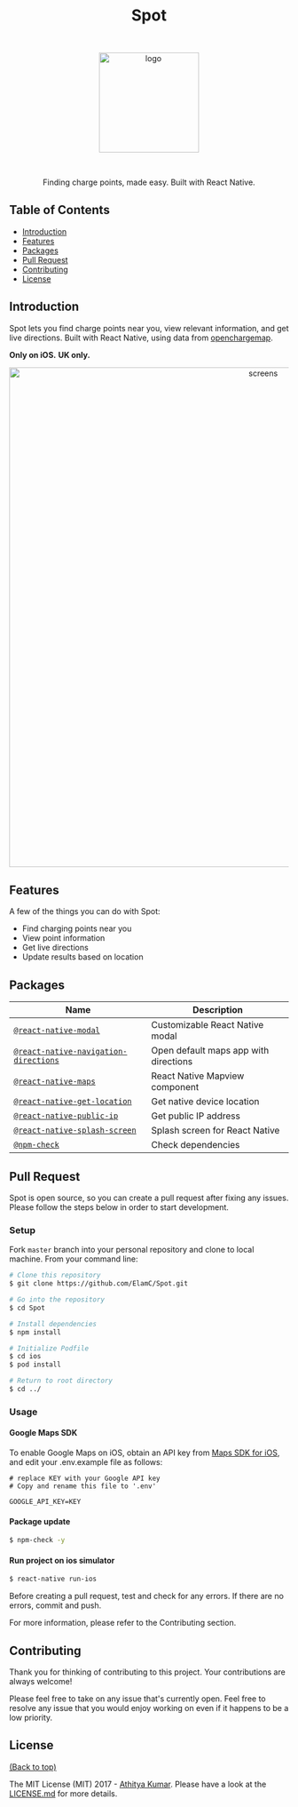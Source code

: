 <h1 align="center"> Spot </h1> <br>
<p align="center">
  <img alt="logo" title="logo" src="https://i.imgur.com/i8VpW6P.png" width="180">
</p>
<br>

<p align="center">
  Finding charge points, made easy. Built with React Native.
</p>


## Table of Contents

- [Introduction](#introduction)
- [Features](#features)
- [Packages](#packages)
- [Pull Request](#pull-request)
- [Contributing](#contributing)
- [License](#license)

## Introduction

Spot lets you find charge points near you, view relevant information, and get live directions. Built with React Native, using  data from [openchargemap](https://openchargemap.org/site).

**Only on iOS.**
**UK only.**

<p align="center">
  <img alt="screens" title="screens" src="https://i.imgur.com/5YrG1Zs.png" width="900">
</p>

## Features

A few of the things you can do with Spot:

* Find charging points near you
* View point information
* Get live directions
* Update results based on location


## Packages

| Name | Description |
| --- | --- |
| [`@react-native-modal`](https://github.com/react-native-community/react-native-modal) | Customizable React Native modal |
| [`@react-native-navigation-directions`](https://github.com/laki944/react-native-navigation-directions) | Open default maps app with directions |
| [`@react-native-maps`](https://github.com/react-native-community/react-native-maps) | React Native Mapview component |
| [`@react-native-get-location`](https://github.com/douglasjunior/react-native-get-location) | Get native device location |
| [`@react-native-public-ip`](https://github.com/teamairship/react-native-public-ip) | Get public IP address |
| [`@react-native-splash-screen`](https://github.com/crazycodeboy/react-native-splash-screen) | Splash screen for React Native |
| [`@npm-check`](https://github.com/dylang/npm-check) | Check dependencies |


## Pull Request

Spot is open source, so you can create a pull request after fixing any issues. Please follow the steps below in order to start development.


### Setup

Fork `master` branch into your personal repository and clone to local machine. From your command line:

```sh
# Clone this repository
$ git clone https://github.com/ElamC/Spot.git

# Go into the repository
$ cd Spot

# Install dependencies
$ npm install

# Initialize Podfile
$ cd ios
$ pod install

# Return to root directory
$ cd ../
```


### Usage

#### Google Maps SDK
To enable Google Maps on iOS, obtain an API key from [Maps SDK for iOS](https://developers.google.com/maps/documentation/ios-sdk/get-api-key), and edit your .env.example file as follows:


```dosini
# replace KEY with your Google API key
# Copy and rename this file to '.env'

GOOGLE_API_KEY=KEY
```


#### Package update

``` sh
$ npm-check -y
```

#### Run project on ios simulator

``` sh
$ react-native run-ios
```

Before creating a pull request, test and check for any errors. If there are no errors, commit and push.

For more information, please refer to the Contributing section.

## Contributing

Thank you for thinking of contributing to this project.
Your contributions are always welcome! 

Please feel free to take on any issue that's currently open. Feel free to resolve any issue that you would enjoy working on even if it happens to be a low priority.

## License

[(Back to top)](#table-of-contents)


The MIT License (MIT) 2017 - [Athitya Kumar](https://github.com/athityakumar/). Please have a look at the [LICENSE.md](LICENSE.md) for more details.
